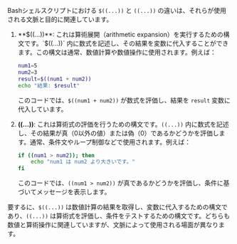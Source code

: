 Bashシェルスクリプトにおける `$((...))` と `((...))` の違いは、それらが使用される文脈と目的に関連しています。

1. **$((...))**: これは算術展開（arithmetic expansion）を実行するための構文です。`$((...))` 内に数式を記述し、その結果を変数に代入することができます。この構文は通常、数値計算や数値操作に使用されます。例えば：

   ```bash
   num1=5
   num2=3
   result=$((num1 + num2))
   echo "結果: $result"
   ```

   このコードでは、`$((num1 + num2))` が数式を評価し、結果を `result` 変数に代入しています。

2. **((...))**: これは算術式の評価を行うための構文です。`((...))` 内に数式を記述し、その結果が真（0以外の値）または偽（0）であるかどうかを評価します。通常、条件文やループ制御などで使用されます。例えば：

   ```bash
   if ((num1 > num2)); then
       echo "num1 は num2 より大きいです。"
   fi
   ```

   このコードでは、`((num1 > num2))` が真であるかどうかを評価し、条件に基づいてメッセージを表示します。

要するに、`$((...))` は数値計算の結果を取得し、変数に代入するための構文であり、`((...))` は算術式を評価し、条件をテストするための構文です。どちらも数値と算術操作に関連していますが、文脈によって使用される場面が異なります。